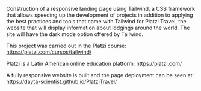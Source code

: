 Construction of a responsive landing page using Tailwind, a CSS framework that allows speeding up the development of projects in addition to applying the best practices and tools that came with Tailwind for Platzi Travel, the website that will display information about lodgings around the world. The site will have the dark mode option offered by Tailwind.

This project was carried out in the Platzi course: https://platzi.com/cursos/tailwind/


Platzi is a Latin American online education platform: https://platzi.com/

A fully responsive website is built and the page deployment can be seen at: https://dayta-scientist.github.io/PlatziTravel/
